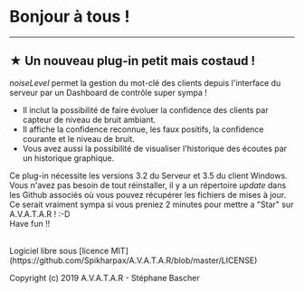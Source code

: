 # Bonjour à tous !

***
## ★ Un nouveau plug-in petit mais costaud !
_noiseLevel_ permet la gestion du mot-clé des clients depuis l'interface du serveur par un Dashboard de contrôle super sympa !
* Il inclut la possibilité de faire évoluer la confidence des clients par capteur de niveau de bruit ambiant.
* Il affiche la confidence reconnue, les faux positifs, la confidence courante et le niveau de bruit.
* Vous avez aussi la possibilité de visualiser l'historique des écoutes par un historique graphique.
	
Ce plug-in nécessite les versions 3.2 du Serveur et 3.5 du client Windows.
Vous n'avez pas besoin de tout réinstaller, il y a un répertoire _update_ dans les Github associés où vous pouvez récupérer les fichiers de mises à jour.
<BR>
Ce serait vraiment sympa si vous preniez 2 minutes pour mettre a "Star" sur A.V.A.T.A.R ! :-D
<BR>
Have fun !!

<BR>
Logiciel libre sous [licence MIT](https://github.com/Spikharpax/A.V.A.T.A.R/blob/master/LICENSE)

Copyright (c) 2019 A.V.A.T.A.R - Stéphane Bascher
